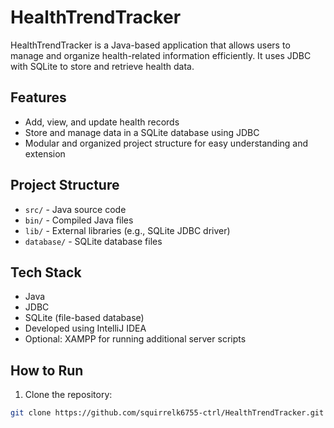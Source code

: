 # HealthTrendTracker

HealthTrendTracker is a Java-based application that allows users to manage and organize health-related information efficiently. It uses JDBC with SQLite to store and retrieve health data.

## Features
- Add, view, and update health records
- Store and manage data in a SQLite database using JDBC
- Modular and organized project structure for easy understanding and extension

## Project Structure
- `src/` - Java source code
- `bin/` - Compiled Java files
- `lib/` - External libraries (e.g., SQLite JDBC driver)
- `database/` - SQLite database files

## Tech Stack
- Java
- JDBC
- SQLite (file-based database)
- Developed using IntelliJ IDEA
- Optional: XAMPP for running additional server scripts

## How to Run
1. Clone the repository:
```bash
git clone https://github.com/squirrelk6755-ctrl/HealthTrendTracker.git
